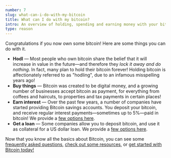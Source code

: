 ```yaml
---
number: 7
slug: what-can-i-do-with-my-bitcoin
title: What can I do with my bitcoin?
intro: An overview of holding, spending and earning money with your bitcoin.
type: reason
---
```


Congratulations if you now own some bitcoin! Here are some things you can do with it.

- **Hodl** — Most people who own bitcoin share the belief that it will increase in value in the future—and therefore they _lock it away and do nothing_. In fact, many plan to hold their bitcoin forever! Holding bitcoin is affectionately referred to as "hodling", due to an infamous misspelling years ago!
- **Buy things** — Bitcoin was created to be digital money, and a growing number of businesses accept bitcoin as payment, for everything from coffees and haircuts, to properties and tax payments in certain places!
- **Earn interest** — Over the past few years, a number of companies have started providing Bitcoin savings accounts. You deposit your bitcoin, and receive regular interest payments—sometimes up to 5%—paid in bitcoin! We provide a [few options here](/resources).
- **Get a loan** — Some companies allow you to deposit bitcoin, and use it as collateral for a US dollar loan. We provide a [few options here](/resources).

Now that you know all the basics about Bitcoin, you can see some [frequently asked questions](/bitcoin-faqs/), [check out some resources](/resources), or [get started with Bitcoin today!](/resources)
